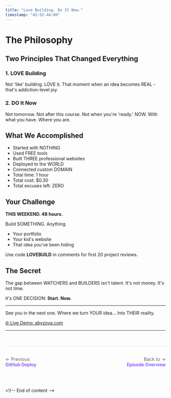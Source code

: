 ```yaml
---
title: "Love Building. Do It Now."
timestamp: "42:52-44:00"
---
```


# The Philosophy

## Two Principles That Changed Everything

### 1. LOVE Building
Not 'like' building. LOVE it.
That moment when an idea becomes REAL - that's addiction-level joy.

### 2. DO It Now
Not tomorrow. Not after this course. Not when you're 'ready.'
NOW. With what you have. Where you are.

## What We Accomplished

- Started with NOTHING
- Used FREE tools
- Built THREE professional websites
- Deployed to the WORLD
- Connected custom DOMAIN
- Total time: 1 hour
- Total cost: $0.30
- Total excuses left: ZERO

## Your Challenge
**THIS WEEKEND. 48 hours.**

Build SOMETHING. Anything.

- Your portfolio
- Your kid's website
- That idea you've been hiding

Use code **LOVEBUILD** in comments for first 20 project reviews.

## The Secret
The gap between WATCHERS and BUILDERS isn't talent.
It's not money. It's not time.

It's ONE DECISION: **Start. Now.**

---

See you in the next one. Where we turn YOUR idea... Into THEIR reality.

[🌐 Live Demo: abyzova.com](https://abyzova.com)

---

<div class="navigation-footer" style="display: flex; justify-content: space-between; margin: 3rem 0 2rem 0; padding: 2rem 0; border-top: 1px solid #e0e0e0;">
  <div>
    <a href="../07-github-deploy/" style="text-decoration: none;">
      <div style="color: #666; font-size: 0.9rem;">← Previous</div>
      <div style="color: #7c4dff; font-weight: 600;">GitHub Deploy</div>
    </a>
  </div>
  <div style="text-align: right;">
    <a href="/ai-power/episodes/01-portfolio-no-code/" style="text-decoration: none;">
      <div style="color: #666; font-size: 0.9rem;">Back to →</div>
      <div style="color: #7c4dff; font-weight: 600;">Episode Overview</div>
    </a>
  </div>
</div><\!-- End of content -->
